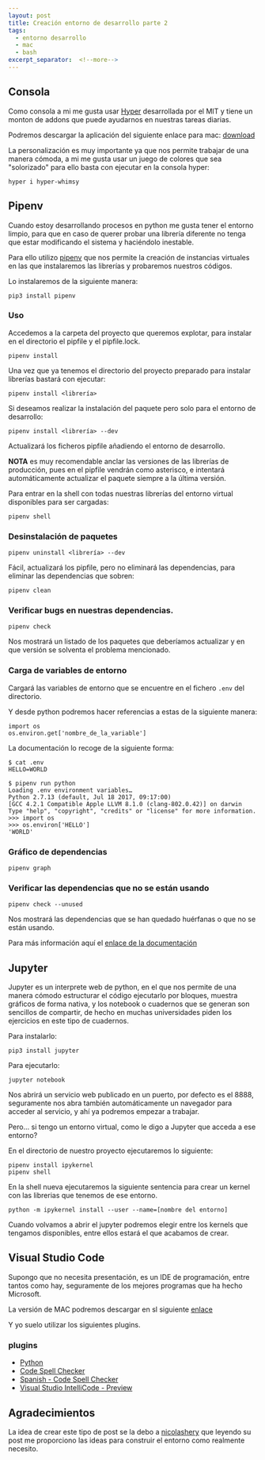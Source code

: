 ```yaml
---
layout: post
title: Creación entorno de desarrollo parte 2
tags:
  - entorno desarrollo
  - mac
  - bash
excerpt_separator:  <!--more-->
---
```


## Consola

Como consola a mi me gusta usar [Hyper](https://hyper.is/) desarrollada por el MIT y tiene un monton de addons que puede ayudarnos en nuestras tareas diarias.

Podremos descargar la aplicación del siguiente enlace para mac: [download](https://releases.hyper.is/download/mac)

La personalización es muy importante ya que nos permite trabajar de una manera cómoda, a mi me gusta usar un juego de colores que sea "solorizado" para ello basta con ejecutar en la consola hyper:

```
hyper i hyper-whimsy
```

## Pipenv

Cuando estoy desarrollando procesos en python me gusta tener el entorno limpio, para que en caso de querer probar una librería diferente no tenga que estar modificando el sistema y haciéndolo inestable.

Para ello utilizo [pipenv](https://pipenv.readthedocs.io/en/latest/) que nos permite la creación de instancias virtuales en las que instalaremos las librerías y probaremos nuestros códigos.

Lo instalaremos de la siguiente manera:

```
pip3 install pipenv
```

### Uso

Accedemos a la carpeta del proyecto que queremos explotar, para instalar en el directorio el pipfile y el pipfile.lock.

```
pipenv install
```

Una vez que ya tenemos el directorio del proyecto preparado para instalar librerías bastará con ejecutar:

```
pipenv install <librería>
```

Si deseamos realizar la instalación del paquete pero solo para el entorno de desarrollo:

```
pipenv install <librería> --dev
```

Actualizará los ficheros pipfile añadiendo el entorno de desarrollo.

**NOTA** es muy recomendable anclar las versiones de las librerías de producción, pues en el pipfile vendrán como asterisco, e intentará automáticamente actualizar el paquete siempre a la última versión.

Para entrar en la shell con todas nuestras librerías del entorno virtual disponibles para ser cargadas:

```
pipenv shell
```

### Desinstalación de paquetes

```
pipenv uninstall <librería> --dev
```

Fácil, actualizará los pipfile, pero no eliminará las dependencias, para eliminar las dependencias que sobren:

```
pipenv clean
```

### Verificar bugs en nuestras dependencias.

```
pipenv check
```

Nos mostrará un listado de los paquetes que deberíamos actualizar y en que versión se solventa el problema mencionado.

### Carga de variables de entorno

Cargará las variables de entorno que se encuentre en el fichero `.env` del directorio.

Y desde python podremos hacer referencias a estas de la siguiente manera:

```
import os
os.environ.get['nombre_de_la_variable']
```

La documentación lo recoge de la siguiente forma:

```
$ cat .env
HELLO=WORLD

$ pipenv run python
Loading .env environment variables…
Python 2.7.13 (default, Jul 18 2017, 09:17:00)
[GCC 4.2.1 Compatible Apple LLVM 8.1.0 (clang-802.0.42)] on darwin
Type "help", "copyright", "credits" or "license" for more information.
>>> import os
>>> os.environ['HELLO']
'WORLD'
```

### Gráfico de dependencias

```
pipenv graph
```

### Verificar las dependencias que no se están usando

```
pipenv check --unused
```

Nos mostrará las dependencias que se han quedado huérfanas o que no se están usando.

Para más información aquí el [enlace de la documentación](https://pipenv.readthedocs.io/en/latest/)


## Jupyter

Jupyter es un interprete web de python, en el que nos permite de una manera cómodo estructurar el código ejecutarlo por bloques, muestra gráficos de forma nativa, y los notebook o cuadernos que se generan son sencillos de compartir, de hecho en muchas universidades piden los ejercicios en este tipo de cuadernos.

Para instalarlo:

```
pip3 install jupyter
```

Para ejecutarlo:

```
jupyter notebook
``` 

Nos abrirá un servicio web publicado en un puerto, por defecto es el 8888, seguramente nos abra también automáticamente un navegador para acceder al servicio, y ahí ya podremos empezar a trabajar.

Pero... si tengo un entorno virtual, como le digo a Jupyter que acceda a ese entorno?

En el directorio de nuestro proyecto ejecutaremos lo siguiente:

```
pipenv install ipykernel
pipenv shell
```

En la shell nueva ejecutaremos la siguiente sentencia para crear un kernel con las librerias que tenemos de ese entorno.

```
python -m ipykernel install --user --name=[nombre del entorno]
```

Cuando volvamos a abrir el jupyter podremos elegir entre los kernels que tengamos disponibles, entre ellos estará el que acabamos de crear.

## Visual Studio Code

Supongo que no necesita presentación, es un IDE de programación, entre tantos como hay, seguramente de los mejores programas que ha hecho Microsoft.

La versión de MAC podremos descargar en sl siguiente [enlace](https://code.visualstudio.com/docs/?dv=osx)

Y yo suelo utilizar los siguientes plugins.

### plugins

- [Python](https://marketplace.visualstudio.com/items?itemName=ms-python.python)
- [Code Spell Checker](https://marketplace.visualstudio.com/items?itemName=streetsidesoftware.code-spell-checker)
- [Spanish - Code Spell Checker](https://marketplace.visualstudio.com/items?itemName=streetsidesoftware.code-spell-checker-spanish)
- [Visual Studio IntelliCode - Preview](https://marketplace.visualstudio.com/items?itemName=VisualStudioExptTeam.vscodeintellicode)


## Agradecimientos

La idea de crear este tipo de post se la debo a [nicolashery](https://github.com/nicolashery/mac-dev-setup) que leyendo su post me proporciono las ideas para construir el entorno como realmente necesito.
